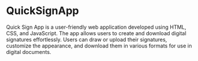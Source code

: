 # QuickSignApp
Quick Sign App is a user-friendly web application developed using HTML, CSS, and JavaScript. The app allows users to create and download digital signatures effortlessly. Users can draw or upload their signatures, customize the appearance, and download them in various formats for use in digital documents.
